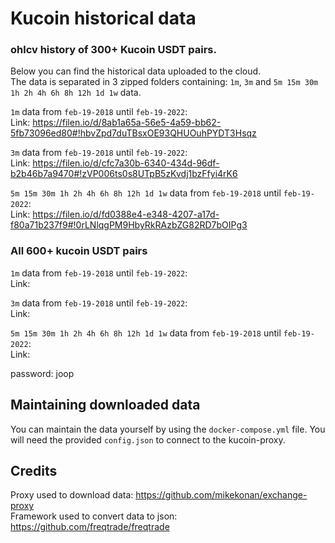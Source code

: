 # Kucoin historical data

### ohlcv history of 300+ Kucoin USDT pairs.

Below you can find the historical data uploaded to the cloud.  
The data is separated in 3 zipped folders containing: ```1m```, ```3m``` and ```5m 15m 30m 1h 2h 4h 6h 8h 12h 1d 1w``` data.  

```1m``` data from ```feb-19-2018``` until ```feb-19-2022```:  
Link: https://filen.io/d/8ab1a65a-56e5-4a59-bb62-5fb73096ed80#!hbvZpd7duTBsxOE93QHUOuhPYDT3Hsqz

```3m``` data from ```feb-19-2018``` until ```feb-19-2022```:  
Link: https://filen.io/d/cfc7a30b-6340-434d-96df-b2b46b7a9470#!zVP006ts0s8UTpB5zKvdj1bzFfyi4rK6

```5m 15m 30m 1h 2h 4h 6h 8h 12h 1d 1w``` data from ```feb-19-2018``` until ```feb-19-2022```:  
Link: https://filen.io/d/fd0388e4-e348-4207-a17d-f80a71b237f9#!0rLNlqgPM9HbyRkRAzbZG82RD7bOIPg3

### All 600+ kucoin USDT pairs
```1m``` data from ```feb-19-2018``` until ```feb-19-2022```:  
Link:

```3m``` data from ```feb-19-2018``` until ```feb-19-2022```:  
Link:

```5m 15m 30m 1h 2h 4h 6h 8h 12h 1d 1w``` data from ```feb-19-2018``` until ```feb-19-2022```:  
Link:

password: joop

## Maintaining downloaded data

You can maintain the data yourself by using the `docker-compose.yml` file.
You will need the provided ```config.json``` to connect to the kucoin-proxy.

## Credits

Proxy used to download data: https://github.com/mikekonan/exchange-proxy  
Framework used to convert data to json: https://github.com/freqtrade/freqtrade
